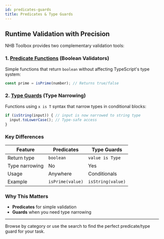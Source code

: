 ```yaml
---
id: predicates-guards
title: Predicates & Type Guards
---
```


## Runtime Validation with Precision

NHB Toolbox provides two complementary validation tools:

### 1. [Predicate Functions](predicates) (Boolean Validators)

Simple functions that return `boolean` without affecting TypeScript's type system:

```ts
const prime = isPrime(number); // Returns true/false
```

### 2. [Type Guards](guards) (Type Narrowing)

Functions using `x is T` syntax that narrow types in conditional blocks:

```ts
if (isString(input)) { // input is now narrowed to string type
  input.toLowerCase(); // Type-safe access
}
```

### Key Differences

| Feature        | Predicates        | Type Guards       |
|----------------|-------------------|-------------------|
| Return type    | `boolean`         | `value is Type`   |
| Type narrowing | No                | Yes               |
| Usage          | Anywhere          | Conditionals      |
| Example        | `isPrime(value)`  | `isString(value)` |

### Why This Matters

- **Predicates** for simple validation
- **Guards** when you need type narrowing

---

Browse by category or use the search to find the perfect predicate/type guard for your task.
